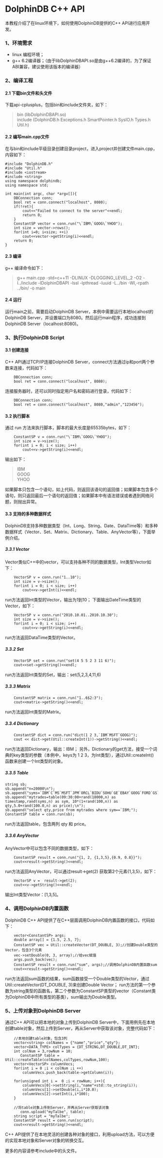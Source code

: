 # DolphinDB C++ API
本教程介绍了在linux环境下，如何使用DolphinDB提供的C++ API进行应用开发。
### 1、环境需求
* linux 编程环境；  
* g++ 6.2编译器；（由于libDolphinDBAPI.so是由g++6.2编译的，为了保证ABI兼容，建议使用该版本的编译器）
 
### 2、编译工程
#### 2.1 下载bin文件和头文件
下载api-cplusplus，包括bin和include文件夹，如下：
> bin (libDolphinDBAPI.so)  
  include (DolphinDB.h  Exceptions.h  SmartPointer.h  SysIO.h  Types.h  Util.h)  

#### 2.2 编写main.cpp文件
在与bin和include平级目录创建目录project，进入project并创建文件main.cpp，内容如下：
```
#include "DolphinDB.h"
#include "Util.h"
#include <iostream>
#include <string>
using namespace dolphindb;
using namespace std;

int main(int argc, char *argv[]){
    DBConnection conn;
    bool ret = conn.connect("localhost", 8080);
    if(!ret){
        cout<<"Failed to connect to the server"<<endl;
        return 0;
    }
    ConstantSP vector = conn.run("\`IBM\`GOOG\`YHOO");
    int size = vector->rows();
    for(int i=0; i<size; ++i)
        cout<<vector->getString(i)<<endl;
    return 0;
}
```

#### 2.3 编译
g++ 编译命令如下：
> g++ main.cpp -std=c++11 -DLINUX -DLOGGING_LEVEL_2 -O2 -I../include -lDolphinDBAPI -lssl  -lpthread -luuid -L../bin  -Wl,-rpath ../bin/ -o main

#### 2.4 运行
运行main之前，需要启动DolphinDB Server，本例中需要运行本地localhost的DolphinDB Server，并设置端口为8080。然后运行main程序，成功连接到DolphinDB Server（localhost:8080)。

### 3、执行DolphinDB Script
#### 3.1 创建连接
C++ API通过TCP/IP连接DolphinDB Server，connect方法通过ip和port两个参数来连接，代码如下：
```
    DBConnection conn;
    bool ret = conn.connect("localhost", 8080);
```

连接服务器时，还可以同时指定用户名和密码进行登录，代码如下：
```
    DBConnection conn;
    bool ret = conn.connect("localhost", 8080,"admin","123456");
```

#### 3.2 执行脚本
通过 run 方法来执行脚本，脚本的最大长度是65535bytes，如下：
```
    ConstantSP v = conn.run("\`IBM\`GOOG\`YHOO");
    int size = v->size();
    for(int i = 0; i < size; i++)
        cout<<v->getString(i)<<endl;
```

输出如下：
>IBM  
GOOG  
YHOO  

如果脚本只包含一个语句，如上代码，则返回该语句的返回值；如果脚本包含多个语句，则只返回最后一个语句的返回值；如果脚本中有语法错误或者遇到网络问题，则抛出异常。

#### 3.3 支持的多种数据样式
DolphinDB支持多种数据类型（Int、Long、String、Date、DataTime等）和多种数据样式（Vector、Set、Matrix、Dictionary、Table、AnyVector等），下面举例介绍。
##### 3.3.1 Vector
Vector类似C++中的vector，可以支持各种不同的数据类型，Int类型Vector如下：
```
    VectorSP v = conn.run("1..10");
    int size = v->size();
    for(int i = 0; i < size; i++)
        cout<<v->getInt(i)<<endl;
```

run方法返回Int类型的Vector，输出为1到10；
下面输出DateTime类型的Vector，如下：
```
    VectorSP v = conn.run("2010.10.01..2010.10.30");
    int size = v->size();
    for(int i = 0; i < size; i++)
        cout<<v->getString(i)<<endl;
```

run方法返回DataTime类型的Vector。
##### 3.3.2 Set
```
    VectorSP set = conn.run("set(4 5 5 2 3 11 6)");
    cout<<set->getString()<<endl;
```

run方法返回Int类型的Set，输出：set(5,2,3,4,11,6)
##### 3.3.3 Matrix
```
    ConstantSP matrix = conn.run("1..6$2:3");
    cout<<matrix->getString()<<endl;
```

run方法返回Int类型的Matrix。

##### 3.3.4 Dictionary
```
    ConstantSP dict = conn.run("dict(1 2 3,`IBM`MSFT`GOOG)");
    cout << dict->get(Util::createInt(1))->getString()<<endl;
```

run方法返回Dictionary，输出：IBM；
另外，Dictionary的get方法，接受一个词典的key类型的参数（本例中，keys为 1 2 3，为Int类型），通过Util::createInt()函数来创建一个Int类型的对象。
##### 3.3.5 Table
```
string sb;
sb.append("n=20000\n");
sb.append("syms=`IBM`C`MS`MSFT`JPM`ORCL`BIDU`SOHU`GE`EBAY`GOOG`FORD`GS`PEP`USO`GLD`GDX`EEM`FXI`SLV`SINA`BAC`AAPL`PALL`YHOO`KOH`TSLA`CS`CISO`SUN\n");
sb.append("mytrades=table(09:30:00+rand(18000,n) as timestamp,rand(syms,n) as sym, 10*(1+rand(100,n)) as qty,5.0+rand(100.0,n) as price);\n");
sb.append("select qty,price from mytrades where sym==`IBM;");
ConstantSP table = conn.run(sb);
```

run方法返回table，包含两列 qty 和 price。
##### 3.3.6 AnyVector
AnyVector中可以包含不同的数据类型，如下：
```
    ConstantSP result = conn.run("{1, 2, {1,3,5},{0.9, 0.8}}");
    cout<<result->getString()<<endl;
```

run方法返回AnyVector，可以通过result->get(2) 获取第2个元素{1,3,5}，如下：
```
    VectorSP v =  result->get(2);
    cout<<v->getString()<<endl;
```

输出Int类型Vector：[1,3,5]。

### 4、调用DolphinDB内置函数
DolphinDB C++ API提供了在C++层面调用DolphinDB内置函数的接口，代码如下：
```
	vector<ConstantSP> args;
	double array[] = {1.5, 2.5, 7};
	ConstantSP vec = Util::createVector(DT_DOUBLE, 3);//创建Double类型的Vector，包含3个元素
	vec->setDouble(0, 3, array);//给vec赋值
	args.push_back(vec);
	ConstantSP result = conn.run("sum", args);//调用DolphinDB内置函数sum
	cout<<result->getString()<<endl;
 ```
 
run方法返回sum函数的结果，sum函数接受一个Double类型的Vector，通过Util::createVector(DT_DOUBLE, 3)来创建Double Vector；
run方法的第一个参数为string类型的函数名，第二个参数为ConstantSP类型的vector（Constant类为DolphinDB中所有类型的基类），sum输出为Double类型。

### 5、上传对象到DolphinDB Server
通过C++ API可以把本地的对象上传到DolphinDB Server中，下面用例先在本地创建table对象，然后上传到Server，再从Server中获取该对象，完整代码如下：
```
    //本地创建table对象，包含3列
    vector<string> colNames = {"name","price","qty"};
    vector<DATA_TYPE> colTypes = {DT_STRING,DT_DOUBLE,DT_INT};
    int colNum = 3,rowNum = 10;
	   ConstantSP table = Util::createTable(colNames,colTypes,rowNum,100);
    vector<VectorSP> columnVecs;
    for(int i = 0 ;i < colNum ;i ++)
        columnVecs.push_back(table->getColumn(i));
    
    for(unsigned int i =  0 ;i < rowNum; i++){
        columnVecs[0]->setString(i,"name"+std::to_string(i));
        columnVecs[1]->setDouble(i,i*10.0);
        columnVecs[2]->setInt(i,i*100);
    }
   
    //将table对象上传到Server，并再从Server获取该对象
	   conn.upload("myTalbe", table);
    string script = "myTalbe";
    ConstantSP result = conn.run(script);
    cout<<result->getString()<<endl;
```

C++ API提供了在本地灵活的创建各种对象的接口，利用upload方法，可以方便的实现本地对象和Server对象的转换交互。

更多的内容请参考include中的头文件。
